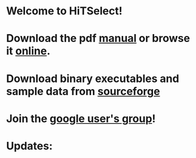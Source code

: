 Welcome to HiTSelect!
=================
Download the pdf [manual](https://github.com/diazlab/hitselect/raw/master/User_Manual.pdf) or browse it [online](https://github.com/diazlab/hitselect/wiki/).
=================
Download binary executables and sample data from [sourceforge](https://sourceforge.net/projects/hitselect/)
=================
Join the [google user's group](https://groups.google.com/forum/#!forum/hitselect-users-group)!
=========
Updates:
=========
